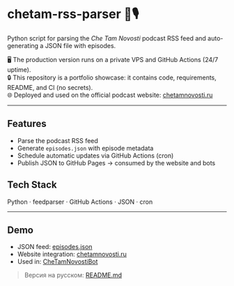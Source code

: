 # chetam-rss-parser 🔄🎙️

Python script for parsing the *Che Tam Novosti* podcast RSS feed and auto-generating a JSON file with episodes.  

🖥️ The production version runs on a private VPS and GitHub Actions (24/7 uptime).  
🔒 This repository is a portfolio showcase: it contains code, requirements, README, and CI (no secrets).  
🌐 Deployed and used on the official podcast website: [chetamnovosti.ru](https://chetamnovosti.ru)

---

## Features
- Parse the podcast RSS feed  
- Generate `episodes.json` with episode metadata  
- Schedule automatic updates via GitHub Actions (cron)  
- Publish JSON to GitHub Pages → consumed by the website and bots  

## Tech Stack
Python · feedparser · GitHub Actions · JSON · cron  

---

## Demo
- JSON feed: [episodes.json](https://pepstrik.github.io/chetam-rss-parser/episodes.json)  
- Website integration: [chetamnovosti.ru](https://chetamnovosti.ru)  
- Used in: [CheTamNovostiBot](https://github.com/pepstrik/CheTamNovostiBot)

> Версия на русском: [README.md](README.md)
